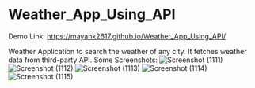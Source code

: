 # Weather_App_Using_API
Demo Link: https://mayank2617.github.io/Weather_App_Using_API/

Weather Application to search the weather of any city. It fetches weather data from third-party API.
Some Screenshots:
![Screenshot (1111)](https://github.com/Mayank2617/Weather_App_Using_API/assets/113650283/1c449c2a-278d-4248-8440-0914c9365bda)
![Screenshot (1112)](https://github.com/Mayank2617/Weather_App_Using_API/assets/113650283/b2b6d930-ae84-41cd-a38b-7af172a29f37)
![Screenshot (1113)](https://github.com/Mayank2617/Weather_App_Using_API/assets/113650283/251a3f0e-1f1f-4c30-aa3e-08c2b05b9a9d)
![Screenshot (1114)](https://github.com/Mayank2617/Weather_App_Using_API/assets/113650283/7b8c9a33-787f-4e89-a9b8-53ebdf738dc0)
![Screenshot (1115)](https://github.com/Mayank2617/Weather_App_Using_API/assets/113650283/57cc7c30-7ec9-4654-a6ed-bcd39e55a8d2)
